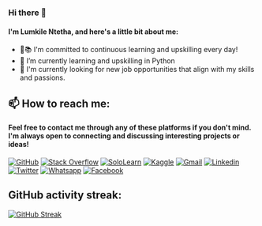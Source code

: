 ### Hi there 👋
#### I'm Lumkile Ntetha, and here's a little bit about me:
- 🌟📚 I'm committed to continuous learning and upskilling every day!
- 🌱 I’m currently learning and upskilling in Python
- 👯 I'm currently looking for new job opportunities that align with my skills and passions.

  

## 📫 How to reach me:

#### Feel free to contact me through any of these platforms if you don't mind. I'm always open to connecting and discussing interesting projects or ideas!

[![GitHub](https://img.shields.io/badge/Github-100000?style=for-the-badge&logo=github&logoColor=white)](https://github.com/LomNtetha)
[![Stack Overflow](https://img.shields.io/badge/-Stack%20Overflow-FE7A16?style=for-the-badge&logo=stackoverflow&logoColor=white)](https://stackoverflow.com/users/18436710/lumkile-ntetha)
[![SoloLearn](https://img.shields.io/badge/-SoloLearn-0097A7?style=for-the-badge&logo=sololearn&logoColor=white)](https://www.sololearn.com/profile/18504735)
[![Kaggle](https://img.shields.io/badge/-Kaggle-20BEFF?style=for-the-badge&logo=kaggle&logoColor=white)](https://www.kaggle.com/lomkilentetha)
[![Gmail](https://img.shields.io/badge/-Gmail-FF0000?style=for-the-badge&labelColor=FF0000&logo=gmail&logoColor=white)](mailto:ntethalumkile@gmail.com?subject=[GitHub]%20Acabei%20de%20ver%20o%20seu%20GitHub)
[![Linkedin](https://img.shields.io/badge/-Linkedin-0e76a8?style=for-the-badge&logo=Linkedin&logoColor=white)](https://www.linkedin.com/in/lumkile-ntetha-b9995a1aa/)
[![Twitter](https://img.shields.io/badge/twitter-1DA1F2.svg?style=for-the-badge&logo=twitter&logoColor=white)](https://twitter.com/ntethalumkile)
[![Whatsapp](https://img.shields.io/badge/-Whatsapp-4AC959?style=for-the-badge&logo=whatsapp&logoColor=white)](https://api.whatsapp.com/send?phone=26650899604)
[![Facebook](https://img.shields.io/badge/facebook-005FED.svg?style=for-the-badge&logo=facebook&logoColor=white)](https://www.facebook.com/lomkile.ntetha/)


## GitHub activity streak:

[![GitHub Streak](http://github-readme-streak-stats.herokuapp.com?user=LomNtetha&theme=dracula&hide_border=true&date_format=j%2Fn%5B%2FY%5D)](https://github.com/LomNtetha)









<!--
**LomNtetha/LomNtetha** is a ✨ _special_ ✨ repository because its `README.md` (this file) appears on your GitHub profile.

Here are some ideas to get you started:

- 🔭 I’m currently working on ...
- 🌱 I’m currently learning ...
- 👯 I’m looking to collaborate on ...
- 🤔 I’m looking for help with ...
- 💬 Ask me about ...
- 📫 How to reach me: ...
- 😄 Pronouns: ...
- ⚡ Fun fact: ...
-->
